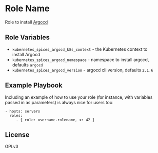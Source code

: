 Role Name
=========

Role to install [Argocd](https://argo-cd.readthedocs.io/en/stable/)

Role Variables
--------------

- `kubernetes_spices_argocd_k8s_context` - the Kubernetes context to install Argocd
- `kubernetes_spices_argocd_namespace` - namespace to install argocd, defaults `argocd`
- `kubernetes_spices_argocd_version` - argocd cli version, defaults `2.1.6`

Example Playbook
----------------

Including an example of how to use your role (for instance, with variables passed in as parameters) is always nice for users too:

    - hosts: servers
      roles:
         - { role: username.rolename, x: 42 }

License
-------

GPLv3
